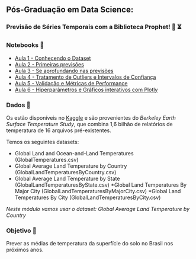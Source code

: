 ## Pós-Graduação em Data Science: 
### Previsão de Séries Temporais com a Biblioteca Prophet! 🔮 ⏳

### Notebooks 📓

- [Aula 1 - Conhecendo o Dataset](https://github.com/alura-tech/pos-datascience-time-series-forecasting/blob/main/Aula_1.ipynb)
- [Aula 2 - Primeiras previsões](https://github.com/alura-tech/pos-datascience-time-series-forecasting/blob/main/Aula_2.ipynb)
- [Aula 3 - Se aprofundando nas previsões](https://github.com/alura-tech/pos-datascience-time-series-forecasting/blob/main/Aula_3.ipynb)
- [Aula 4 - Tratamento de Outliers e Intervalos de Confiança](https://github.com/alura-tech/pos-datascience-time-series-forecasting/blob/main/Aula_4.ipynb)
- [Aula 5 - Validação e Métricas de Performance](https://github.com/alura-tech/pos-datascience-time-series-forecasting/blob/main/Aula_5.ipynb)
- [Aula 6 - Hiperparâmetros e Gráficos interativos com Plotly](https://github.com/alura-tech/pos-datascience-time-series-forecasting/blob/main/Aula_6.ipynb)

### Dados 🎲

Os estão disponíveis no [Kaggle](https://www.kaggle.com/berkeleyearth/climate-change-earth-surface-temperature-data) e são provenientes do *Berkeley Earth Surface Temperature Study*, que combina 1,6 bilhão de relatórios de temperatura de 16 arquivos pré-existentes. 

Temos os seguintes datasets:
*   Global Land and Ocean-and-Land Temperatures (GlobalTemperatures.csv)
*   Global Average Land Temperature by Country (GlobalLandTemperaturesByCountry.csv)
* Global Average Land Temperature by State (GlobalLandTemperaturesByState.csv)
*Global Land Temperatures By Major City (GlobalLandTemperaturesByMajorCity.csv)
*Global Land Temperatures By City (GlobalLandTemperaturesByCity.csv)

*Neste módulo vamos usar o dataset: Global Average Land Temperature by Country*

### Objetivo 🎯
Prever as médias de temperatura da superfície do solo no Brasil nos próximos anos. 
